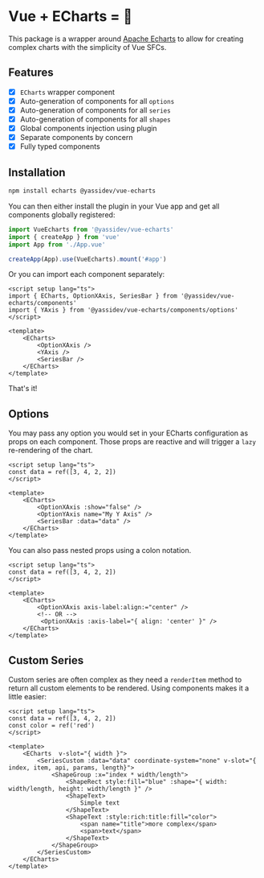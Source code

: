 # Vue + ECharts = 🚀

This package is a wrapper around [Apache Echarts](https://echarts.apache.org/) to allow for creating complex charts with the simplicity of Vue SFCs.

## Features

* [x] `ECharts` wrapper component
* [x] Auto-generation of components for all `options`
* [x] Auto-generation of components for all `series`
* [x] Auto-generation of components for all `shapes`
* [x] Global components injection using plugin
* [x] Separate components by concern
* [x] Fully typed components 

## Installation

```bash
npm install echarts @yassidev/vue-echarts
```

You can then either install the plugin in your Vue app and get all components globally registered:

```ts
import VueEcharts from '@yassidev/vue-echarts'
import { createApp } from 'vue'
import App from './App.vue'

createApp(App).use(VueEcharts).mount('#app')
```

Or you can import each component separately:

```vue
<script setup lang="ts">
import { ECharts, OptionXAxis, SeriesBar } from '@yassidev/vue-echarts/components'
import { YAxis } from '@yassidev/vue-echarts/components/options'
</script>

<template>
    <ECharts>
        <OptionXAxis />
        <YAxis />
        <SeriesBar />
    </ECharts>
</template>
```

That's it! 

## Options

You may pass any option you would set in your ECharts configuration as props on each component. Those props are reactive and will trigger a `lazy` re-rendering of the chart.

```vue
<script setup lang="ts">
const data = ref([3, 4, 2, 2])
</script>

<template>
    <ECharts>
        <OptionXAxis :show="false" />
        <OptionYAxis name="My Y Axis" />
        <SeriesBar :data="data" />
    </ECharts>
</template>
```

You can also pass nested props using a colon notation.

```vue
<script setup lang="ts">
const data = ref([3, 4, 2, 2])
</script>

<template>
    <ECharts>
        <OptionXAxis axis-label:align:="center" />
        <!-- OR -->
         <OptionXAxis :axis-label="{ align: 'center' }" />
    </ECharts>
</template>
```

## Custom Series

Custom series are often complex as they need a `renderItem` method to return all custom elements to be rendered. Using components makes it a little easier:

```vue
<script setup lang="ts">
const data = ref([3, 4, 2, 2])
const color = ref('red')
</script>

<template>
    <ECharts  v-slot="{ width }">
        <SeriesCustom :data="data" coordinate-system="none" v-slot="{ index, item, api, params, length}">
            <ShapeGroup :x="index * width/length">
                <ShapeRect style:fill="blue" :shape="{ width: width/length, height: width/length }" />
                <ShapeText>
                    Simple text
                </ShapeText>
                <ShapeText :style:rich:title:fill="color">
                    <span name="title">more complex</span>
                    <span>text</span>
                </ShapeText>
            </ShapeGroup>
        </SeriesCustom>
    </ECharts>
</template>
```
